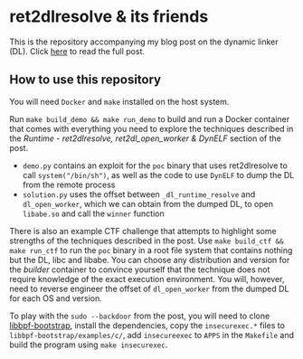 # ret2dlresolve & its friends

This is the repository accompanying my blog post on the dynamic linker (DL). Click [here](https://eb9f.de/2023/03/29/ret2dlresolve.html) to read the full post.

## How to use this repository

You will need `Docker` and `make` installed on the host system.

Run `make build_demo && make run_demo` to build and run a Docker container that comes with everything you need to explore the techniques described in the 
*Runtime - ret2dlresolve, ret2dl_open_worker & DynELF* section of the post.
- `demo.py` contains an exploit for the `poc` binary that uses ret2dlresolve to call `system("/bin/sh")`, as well as
  the code to use `DynELF` to dump the DL from the remote process
- `solution.py` uses the offset between `_dl_runtime_resolve` and `dl_open_worker`, which we can obtain from the dumped DL, to open `libabe.so` and
  call the `winner` function

There is also an example CTF challenge that attempts to highlight some strengths of the techniques described in the post.
Use `make build_ctf && make run_ctf` to run the `poc` binary in a root file system that contains nothing but the DL, libc and libabe.
You can choose any distribution and version for the *builder* container to convince yourself that the technique does not require knowledge
of the exact execution environment. You will, however, need to reverse engineer the offset of `dl_open_worker` from the dumped DL for each OS and version.

To play with the `sudo --backdoor` from the post, you will need to clone [libbpf-bootstrap](https://github.com/libbpf/libbpf-bootstrap), install the 
dependencies, copy the `insecurexec.*` files to `libbpf-bootstrap/examples/c/`, add `insecureexec` to `APPS` in the `Makefile` and build the program
using `make insecurexec`.
